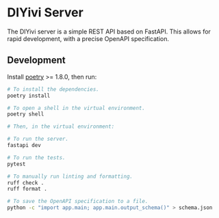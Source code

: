 # DIYivi Server

The DIYivi server is a simple REST API based on FastAPI. This allows for rapid development, with a precise OpenAPI specification.

## Development

Install [poetry](https://python-poetry.org/docs/#installation) >= 1.8.0, then run:

```bash
# To install the dependencies.
poetry install

# To open a shell in the virtual environment.
poetry shell

# Then, in the virtual environment:

# To run the server.
fastapi dev

# To run the tests.
pytest

# To manually run linting and formatting.
ruff check .
ruff format .

# To save the OpenAPI specification to a file.
python -c "import app.main; app.main.output_schema()" > schema.json
```
